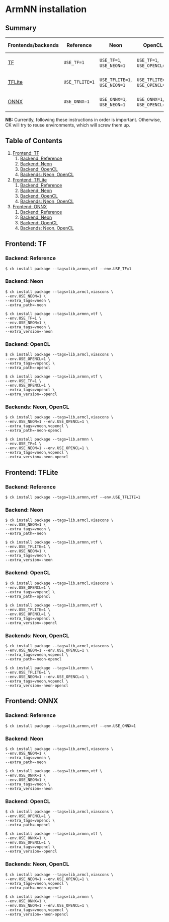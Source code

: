# ArmNN installation

## Summary

Frontends/backends                            | Reference      | Neon                         | OpenCL                         | Neon, OpenCL                                 |
-|-|-|-|-|
[TF](https://www.tensorflow.org/)             | `USE_TF=1`     | `USE_TF=1`,     `USE_NEON=1` | `USE_TF=1`,     `USE_OPENCL=1` | `USE_TF=1`,     `USE_NEON=1`, `USE_OPENCL=1` |
[TFLite](https://www.tensorflow.org/lite)    | `USE_TFLITE=1` | `USE_TFLITE=1`, `USE_NEON=1` | `USE_TFLITE=1`, `USE_OPENCL=1` | `USE_TFLITE=1`, `USE_NEON=1`, `USE_OPENCL=1` |
[ONNX](https://onnx.ai/)                      | `USE_ONNX=1`   | `USE_ONNX=1`,   `USE_NEON=1` | `USE_ONNX=1`,   `USE_OPENCL=1` | `USE_ONNX=1`,   `USE_NEON=1`, `USE_OPENCL=1` |

**NB:** Currently, following these instructions in order is important. Otherwise, CK will try to reuse environments, which will screw them up.

## Table of Contents

1. [Frontend: TF](#tf)
    1. [Backend: Reference](#tf_ref)
    1. [Backend: Neon](#tf_neon)
    1. [Backend: OpenCL](#tf_opencl)
    1. [Backends: Neon, OpenCL](#tf_neon_opencl)
1. [Frontend: TFLite](#tflite)
    1. [Backend: Reference](#tflite_ref)
    1. [Backend: Neon](#tflite_neon)
    1. [Backend: OpenCL](#tflite_opencl)
    1. [Backends: Neon, OpenCL](#tflite_neon_opencl)
1. [Frontend: ONNX](#onnx)
    1. [Backend: Reference](#onnx_ref)
    1. [Backend: Neon](#onnx_neon)
    1. [Backend: OpenCL](#onnx_opencl)
    1. [Backends: Neon, OpenCL](#onnx_neon_opencl)


<a name="tf"></a>
## Frontend: TF

<a name="tf_ref"></a>
### Backend: Reference
```
$ ck install package --tags=lib,armnn,vtf --env.USE_TF=1
```

<a name="tf_neon"></a>
### Backend: Neon
```
$ ck install package --tags=lib,armcl,viascons \
--env.USE_NEON=1 \
--extra_tags=vneon \
--extra_path=-neon

$ ck install package --tags=lib,armnn,vtf \
--env.USE_TF=1 \
--env.USE_NEON=1 \
--extra_tags=vneon \
--extra_version=-neon
```

<a name="tf_opencl"></a>
### Backend: OpenCL
```
$ ck install package --tags=lib,armcl,viascons \
--env.USE_OPENCL=1 \
--extra_tags=vopencl \
--extra_path=-opencl

$ ck install package --tags=lib,armnn,vtf \
--env.USE_TF=1 \
--env.USE_OPENCL=1 \
--extra_tags=vopencl \
--extra_version=-opencl
```

<a name="tf_neon_opencl"></a>
### Backends: Neon, OpenCL
```
$ ck install package --tags=lib,armcl,viascons \
--env.USE_NEON=1 --env.USE_OPENCL=1 \
--extra_tags=vneon,vopencl \
--extra_path=-neon-opencl

$ ck install package --tags=lib,armnn \
--env.USE_TF=1 \
--env.USE_NEON=1 --env.USE_OPENCL=1 \
--extra_tags=vneon,vopencl \
--extra_version=-neon-opencl
```


<a name="tflite"></a>
## Frontend: TFLite

<a name="tflite_ref"></a>
### Backend: Reference
```
$ ck install package --tags=lib,armnn,vtf --env.USE_TFLITE=1
```

<a name="tflite_neon"></a>
### Backend: Neon
```
$ ck install package --tags=lib,armcl,viascons \
--env.USE_NEON=1 \
--extra_tags=vneon \
--extra_path=-neon

$ ck install package --tags=lib,armnn,vtf \
--env.USE_TFLITE=1 \
--env.USE_NEON=1 \
--extra_tags=vneon \
--extra_version=-neon
```

<a name="tflite_opencl"></a>
### Backend: OpenCL
```
$ ck install package --tags=lib,armcl,viascons \
--env.USE_OPENCL=1 \
--extra_tags=vopencl \
--extra_path=-opencl

$ ck install package --tags=lib,armnn,vtf \
--env.USE_TFLITE=1 \
--env.USE_OPENCL=1 \
--extra_tags=vopencl \
--extra_version=-opencl
```

<a name="tflite_neon_opencl"></a>
### Backends: Neon, OpenCL
```
$ ck install package --tags=lib,armcl,viascons \
--env.USE_NEON=1 --env.USE_OPENCL=1 \
--extra_tags=vneon,vopencl \
--extra_path=-neon-opencl

$ ck install package --tags=lib,armnn \
--env.USE_TFLITE=1 \
--env.USE_NEON=1 --env.USE_OPENCL=1 \
--extra_tags=vneon,vopencl \
--extra_version=-neon-opencl
```


<a name="onnx"></a>
## Frontend: ONNX

<a name="onnx_ref"></a>
### Backend: Reference
```
$ ck install package --tags=lib,armnn,vtf --env.USE_ONNX=1
```

<a name="onnx_neon"></a>
### Backend: Neon
```
$ ck install package --tags=lib,armcl,viascons \
--env.USE_NEON=1 \
--extra_tags=vneon \
--extra_path=-neon

$ ck install package --tags=lib,armnn,vtf \
--env.USE_ONNX=1 \
--env.USE_NEON=1 \
--extra_tags=vneon \
--extra_version=-neon
```

<a name="onnx_opencl"></a>
### Backend: OpenCL
```
$ ck install package --tags=lib,armcl,viascons \
--env.USE_OPENCL=1 \
--extra_tags=vopencl \
--extra_path=-opencl

$ ck install package --tags=lib,armnn,vtf \
--env.USE_ONNX=1 \
--env.USE_OPENCL=1 \
--extra_tags=vopencl \
--extra_version=-opencl
```

<a name="onnx_neon_opencl"></a>
### Backends: Neon, OpenCL
```
$ ck install package --tags=lib,armcl,viascons \
--env.USE_NEON=1 --env.USE_OPENCL=1 \
--extra_tags=vneon,vopencl \
--extra_path=-neon-opencl

$ ck install package --tags=lib,armnn \
--env.USE_ONNX=1 \
--env.USE_NEON=1 --env.USE_OPENCL=1 \
--extra_tags=vneon,vopencl \
--extra_version=-neon-opencl
```

